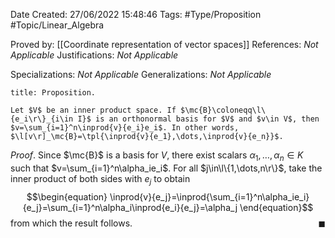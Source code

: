 <div class="topSpace"></div>

Date Created: 27/06/2022 15:48:46
Tags: #Type/Proposition #Topic/Linear_Algebra

Proved by: [[Coordinate representation of vector spaces]]
References: _Not Applicable_
Justifications: _Not Applicable_

Specializations: _Not Applicable_
Generalizations: _Not Applicable_

``` ad-Proposition
title: Proposition.

Let $V$ be an inner product space. If $\mc{B}\coloneqq\l\{e_i\r\}_{i\in I}$ is an orthonormal basis for $V$ and $v\in V$, then $v=\sum_{i=1}^n\inprod{v}{e_i}e_i$. In other words, $\l[v\r]_\mc{B}=\tpl{\inprod{v}{e_1},\dots,\inprod{v}{e_n}}$.

```

_Proof_. Since $\mc{B}$ is a basis for $V$, there exist scalars $\alpha_1,\dots,\alpha_n\in K$ such that $v=\sum_{i=1}^n\alpha_ie_i$. For all $j\in\l\{1,\dots,n\r\}$, take the inner product of both sides with $e_j$ to obtain
$$\begin{equation}
    \inprod{v}{e_j}=\inprod{\sum_{i=1}^n\alpha_ie_i}{e_j}=\sum_{i=1}^n\alpha_i\inprod{e_i}{e_j}=\alpha_j
\end{equation}$$
from which the result follows.<span style="float:right;">$\blacksquare$</span>

